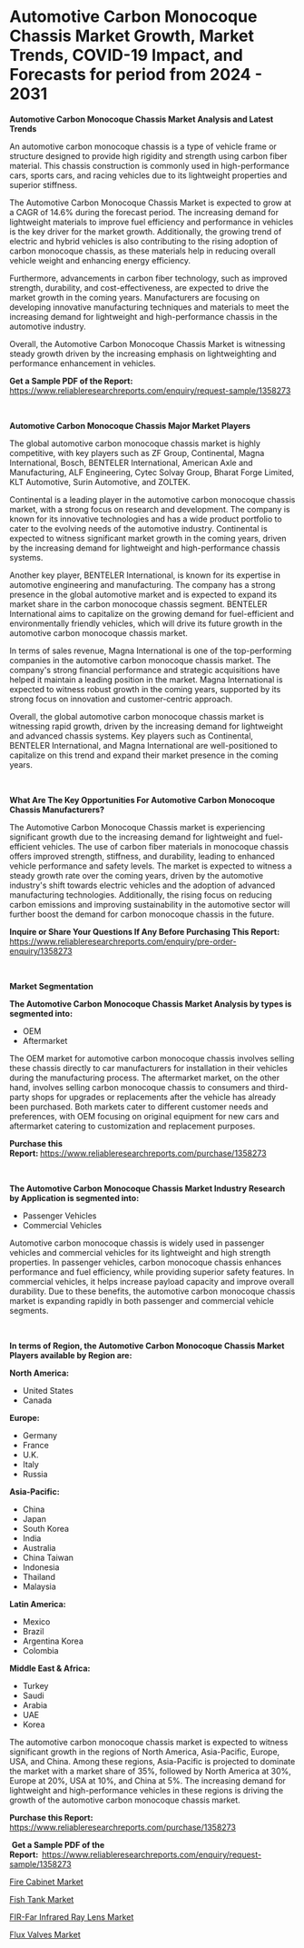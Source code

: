 <p><h1>Automotive Carbon Monocoque Chassis Market Growth, Market Trends, COVID-19 Impact, and Forecasts for period from 2024 - 2031</h1></p><p><strong>Automotive Carbon Monocoque Chassis Market Analysis and Latest Trends</strong></p>
<p><p>An automotive carbon monocoque chassis is a type of vehicle frame or structure designed to provide high rigidity and strength using carbon fiber material. This chassis construction is commonly used in high-performance cars, sports cars, and racing vehicles due to its lightweight properties and superior stiffness.</p><p>The Automotive Carbon Monocoque Chassis Market is expected to grow at a CAGR of 14.6% during the forecast period. The increasing demand for lightweight materials to improve fuel efficiency and performance in vehicles is the key driver for the market growth. Additionally, the growing trend of electric and hybrid vehicles is also contributing to the rising adoption of carbon monocoque chassis, as these materials help in reducing overall vehicle weight and enhancing energy efficiency.</p><p>Furthermore, advancements in carbon fiber technology, such as improved strength, durability, and cost-effectiveness, are expected to drive the market growth in the coming years. Manufacturers are focusing on developing innovative manufacturing techniques and materials to meet the increasing demand for lightweight and high-performance chassis in the automotive industry.</p><p>Overall, the Automotive Carbon Monocoque Chassis Market is witnessing steady growth driven by the increasing emphasis on lightweighting and performance enhancement in vehicles.</p></p>
<p><strong>Get a Sample PDF of the Report:&nbsp;</strong> <a href="https://www.reliableresearchreports.com/enquiry/request-sample/1358273">https://www.reliableresearchreports.com/enquiry/request-sample/1358273</a></p>
<p>&nbsp;</p>
<p><strong>Automotive Carbon Monocoque Chassis Major Market Players</strong></p>
<p><p>The global automotive carbon monocoque chassis market is highly competitive, with key players such as ZF Group, Continental, Magna International, Bosch, BENTELER International, American Axle and Manufacturing, ALF Engineering, Cytec Solvay Group, Bharat Forge Limited, KLT Automotive, Surin Automotive, and ZOLTEK.</p><p>Continental is a leading player in the automotive carbon monocoque chassis market, with a strong focus on research and development. The company is known for its innovative technologies and has a wide product portfolio to cater to the evolving needs of the automotive industry. Continental is expected to witness significant market growth in the coming years, driven by the increasing demand for lightweight and high-performance chassis systems.</p><p>Another key player, BENTELER International, is known for its expertise in automotive engineering and manufacturing. The company has a strong presence in the global automotive market and is expected to expand its market share in the carbon monocoque chassis segment. BENTELER International aims to capitalize on the growing demand for fuel-efficient and environmentally friendly vehicles, which will drive its future growth in the automotive carbon monocoque chassis market.</p><p>In terms of sales revenue, Magna International is one of the top-performing companies in the automotive carbon monocoque chassis market. The company's strong financial performance and strategic acquisitions have helped it maintain a leading position in the market. Magna International is expected to witness robust growth in the coming years, supported by its strong focus on innovation and customer-centric approach.</p><p>Overall, the global automotive carbon monocoque chassis market is witnessing rapid growth, driven by the increasing demand for lightweight and advanced chassis systems. Key players such as Continental, BENTELER International, and Magna International are well-positioned to capitalize on this trend and expand their market presence in the coming years.</p></p>
<p>&nbsp;</p>
<p><strong>What Are The Key Opportunities For Automotive Carbon Monocoque Chassis Manufacturers?</strong></p>
<p><p>The Automotive Carbon Monocoque Chassis market is experiencing significant growth due to the increasing demand for lightweight and fuel-efficient vehicles. The use of carbon fiber materials in monocoque chassis offers improved strength, stiffness, and durability, leading to enhanced vehicle performance and safety levels. The market is expected to witness a steady growth rate over the coming years, driven by the automotive industry's shift towards electric vehicles and the adoption of advanced manufacturing technologies. Additionally, the rising focus on reducing carbon emissions and improving sustainability in the automotive sector will further boost the demand for carbon monocoque chassis in the future.</p></p>
<p><strong>Inquire or Share Your Questions If Any Before Purchasing This Report:</strong> <a href="https://www.reliableresearchreports.com/enquiry/pre-order-enquiry/1358273">https://www.reliableresearchreports.com/enquiry/pre-order-enquiry/1358273</a></p>
<p>&nbsp;</p>
<p><strong>Market Segmentation</strong></p>
<p><strong>The Automotive Carbon Monocoque Chassis Market Analysis by types is segmented into:</strong></p>
<p><ul><li>OEM</li><li>Aftermarket</li></ul></p>
<p><p>The OEM market for automotive carbon monocoque chassis involves selling these chassis directly to car manufacturers for installation in their vehicles during the manufacturing process. The aftermarket market, on the other hand, involves selling carbon monocoque chassis to consumers and third-party shops for upgrades or replacements after the vehicle has already been purchased. Both markets cater to different customer needs and preferences, with OEM focusing on original equipment for new cars and aftermarket catering to customization and replacement purposes.</p></p>
<p><strong>Purchase this Report:&nbsp;</strong><a href="https://www.reliableresearchreports.com/purchase/1358273">https://www.reliableresearchreports.com/purchase/1358273</a></p>
<p>&nbsp;</p>
<p><strong>The Automotive Carbon Monocoque Chassis Market Industry Research by Application is segmented into:</strong></p>
<p><ul><li>Passenger Vehicles</li><li>Commercial Vehicles</li></ul></p>
<p><p>Automotive carbon monocoque chassis is widely used in passenger vehicles and commercial vehicles for its lightweight and high strength properties. In passenger vehicles, carbon monocoque chassis enhances performance and fuel efficiency, while providing superior safety features. In commercial vehicles, it helps increase payload capacity and improve overall durability. Due to these benefits, the automotive carbon monocoque chassis market is expanding rapidly in both passenger and commercial vehicle segments.</p></p>
<p>&nbsp;</p>
<p><strong>In terms of Region, the Automotive Carbon Monocoque Chassis Market Players available by Region are:</strong></p>
<p>
    <p> <strong> North America: </strong>
        <ul>
            <li>United States</li>
            <li>Canada</li>
        </ul>
        </p> 
    <p> <strong> Europe: </strong>
        <ul>
            <li>Germany</li>
            <li>France</li>
            <li>U.K.</li>
            <li>Italy</li>
            <li>Russia</li>
        </ul>
        </p> 
    <p> <strong> Asia-Pacific: </strong>
        <ul>
            <li>China</li>
            <li>Japan</li>
            <li>South Korea</li>
            <li>India</li>
            <li>Australia</li>
            <li>China Taiwan</li>
            <li>Indonesia</li>
            <li>Thailand</li>
            <li>Malaysia</li>
        </ul>
        </p> 
    <p> <strong> Latin America: </strong>
        <ul>
            <li>Mexico</li>
            <li>Brazil</li>
            <li>Argentina Korea</li>
            <li>Colombia</li>
        </ul>
        </p> 
    <p> <strong> Middle East & Africa: </strong>
        <ul>
            <li>Turkey</li>
            <li>Saudi</li>
            <li>Arabia</li>
            <li>UAE</li>
            <li>Korea</li>
        </ul>
    </p>
    </p>
<p><p>The automotive carbon monocoque chassis market is expected to witness significant growth in the regions of North America, Asia-Pacific, Europe, USA, and China. Among these regions, Asia-Pacific is projected to dominate the market with a market share of 35%, followed by North America at 30%, Europe at 20%, USA at 10%, and China at 5%. The increasing demand for lightweight and high-performance vehicles in these regions is driving the growth of the automotive carbon monocoque chassis market.</p></p>
<p><strong>Purchase this Report: </strong><a href="https://www.reliableresearchreports.com/purchase/1358273">https://www.reliableresearchreports.com/purchase/1358273</a></p>
<p>&nbsp;<strong>Get a Sample PDF of the Report:&nbsp;&nbsp;</strong><a href="https://www.reliableresearchreports.com/enquiry/request-sample/1358273">https://www.reliableresearchreports.com/enquiry/request-sample/1358273</a></p>
<p><strong></strong></p>
<p><p><a href="https://view.publitas.com/reportprime-1/fire-cabinet-market-size-growth-and-forecast-from-2023-2030/">Fire Cabinet Market</a></p><p><a href="https://view.publitas.com/reportprime-1/fish-tank-market-size-market-share-and-global-market-analysis-report-2023-2030/">Fish Tank Market</a></p><p><a href="https://view.publitas.com/reportprime-1/decoding-the-fir-far-infrared-ray-lens-market-a-deep-dive-into-the-latest-market-trends-market-segmentation-and-competitive-analysis/">FIR-Far Infrared Ray Lens Market</a></p><p><a href="https://iodized-pantydraco-05c.notion.site/Flux-Valves-Market-Offer-Valuable-Insights-into-Market-Size-Market-Share-Market-Trends-and-Projec-17eae1f9dc8a4dbd9b084bdfebff69c3">Flux Valves Market</a></p></p>